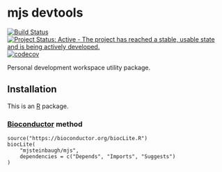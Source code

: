 # mjs devtools

[![Build Status](https://travis-ci.org/mjsteinbaugh/mjs.svg?branch=master)](https://travis-ci.org/mjsteinbaugh/mjs)
[![Project Status: Active - The project has reached a stable, usable state and is being actively developed.](http://www.repostatus.org/badges/latest/active.svg)](http://www.repostatus.org/#active)
[![codecov](https://codecov.io/gh/mjsteinbaugh/mjs/branch/master/graph/badge.svg)](https://codecov.io/gh/mjsteinbaugh/mjs)

Personal development workspace utility package.


## Installation

This is an [R][] package.

### [Bioconductor][] method

```{r}
source("https://bioconductor.org/biocLite.R")
biocLite(
    "mjsteinbaugh/mjs",
    dependencies = c("Depends", "Imports", "Suggests")
)
```


[Bioconductor]: https://bioconductor.org
[R]: https://www.r-project.org
